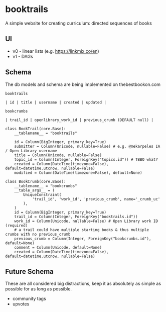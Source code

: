 # booktrails
A simple website for creating curriculum: directed sequences of books

## UI

* v0 - linear lists (e.g. https://linkmix.co/en)
* v1 - DAGs

## Schema

The db models and schema are being implemented on thebestbookon.com

`booktrails`

```
| id | title | username | created | updated |
```

`bookcrumbs`

```
| trail_id | openlibrary_work_id | previous_crumb (DEFAULT null) | 
```


```
class BookTrail(core.Base):
    __tablename__ = "booktrails"

    id = Column(BigInteger, primary_key=True)
    submitter = Column(Unicode, nullable=False) # e.g. @mekarpeles IA / Open Library username
    title = Column(Unicode, nullable=False)
    topic_id = Column(Integer, ForeignKey("topics.id")) # TBBO what?
    created = Column(DateTime(timezone=False), default=datetime.utcnow, nullable=False)
    modified = Column(DateTime(timezone=False), default=None)

class BookCrumb(core.Base):
    __tablename__ = "bookcrumbs"
    __table_args__ = (
        UniqueConstraint(
            'trail_id', 'work_id', 'previous_crumb', name='_crumb_uc'
        ),
    )
    id = Column(BigInteger, primary_key=True)
    trail_id = Column(Integer, ForeignKey("booktrails.id"))
    work_id = Column(Unicode, nullable=False) # Open Library work ID (required)
    # a trail could have multiple starting books & thus multiple crumbs with no previous_crumb
    previous_crumb = Column(Integer, ForeignKey("bookcrumbs.id"), default=None)
    comment = Column(Unicode, default=None)
    created = Column(DateTime(timezone=False), default=datetime.utcnow, nullable=False)
```

## Future Schema

These are all considered big distractions, keep it as absolutely as simple as possible for as long as possible.

* community tags
* upvotes
